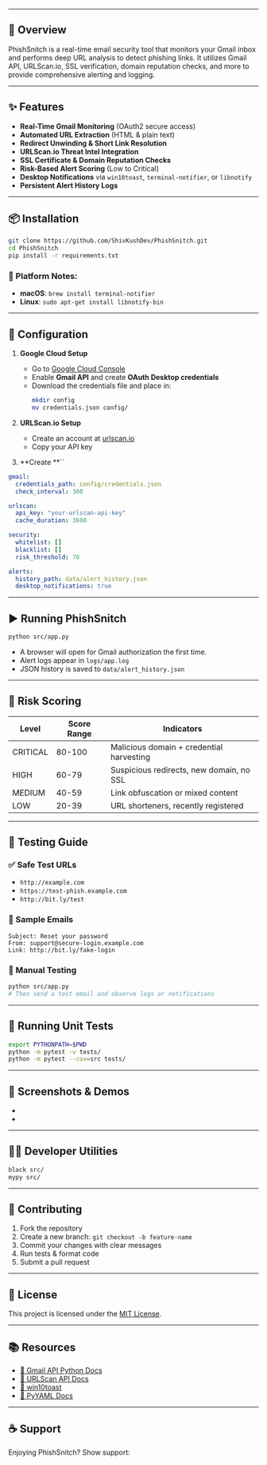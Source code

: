 

---

## 📌 Overview

PhishSnitch is a real-time email security tool that monitors your Gmail inbox and performs deep URL analysis to detect phishing links. It utilizes Gmail API, URLScan.io, SSL verification, domain reputation checks, and more to provide comprehensive alerting and logging.

---

## ✨ Features

- **Real-Time Gmail Monitoring** (OAuth2 secure access)
- **Automated URL Extraction** (HTML & plain text)
- **Redirect Unwinding & Short Link Resolution**
- **URLScan.io Threat Intel Integration**
- **SSL Certificate & Domain Reputation Checks**
- **Risk-Based Alert Scoring** (Low to Critical)
- **Desktop Notifications** via `win10toast`, `terminal-notifier`, or `libnotify`
- **Persistent Alert History Logs**

---

## 📦 Installation

```bash
git clone https://github.com/ShivKushDev/PhishSnitch.git
cd PhishSnitch
pip install -r requirements.txt
```

### 🔧 Platform Notes:

- **macOS**: `brew install terminal-notifier`
- **Linux**: `sudo apt-get install libnotify-bin`

---

## 🔐 Configuration

1. **Google Cloud Setup**

   - Go to [Google Cloud Console](https://console.cloud.google.com)
   - Enable **Gmail API** and create **OAuth Desktop credentials**
   - Download the credentials file and place in:
     ```bash
     mkdir config
     mv credentials.json config/
     ```

2. **URLScan.io Setup**

   - Create an account at [urlscan.io](https://urlscan.io)
   - Copy your API key

3. **Create **``

```yaml
gmail:
  credentials_path: config/credentials.json
  check_interval: 300

urlscan:
  api_key: "your-urlscan-api-key"
  cache_duration: 3600

security:
  whitelist: []
  blacklist: []
  risk_threshold: 70

alerts:
  history_path: data/alert_history.json
  desktop_notifications: true
```

---

## ▶️ Running PhishSnitch

```bash
python src/app.py
```

- A browser will open for Gmail authorization the first time.
- Alert logs appear in `logs/app.log`
- JSON history is saved to `data/alert_history.json`

---

## 🚨 Risk Scoring

| Level    | Score Range | Indicators                               |
| -------- | ----------- | ---------------------------------------- |
| CRITICAL | 80-100      | Malicious domain + credential harvesting |
| HIGH     | 60-79       | Suspicious redirects, new domain, no SSL |
| MEDIUM   | 40-59       | Link obfuscation or mixed content        |
| LOW      | 20-39       | URL shorteners, recently registered      |

---

## 🧪 Testing Guide

### ✅ Safe Test URLs

- `http://example.com`
- `https://test-phish.example.com`
- `http://bit.ly/test`

### 📧 Sample Emails

```
Subject: Reset your password
From: support@secure-login.example.com
Link: http://bit.ly/fake-login
```

### 🔬 Manual Testing

```bash
python src/app.py
# Then send a test email and observe logs or notifications
```

---

## 🧪 Running Unit Tests

```bash
export PYTHONPATH=$PWD
python -m pytest -v tests/
python -m pytest --cov=src tests/
```

---

## 📸 Screenshots & Demos

-
-

---

## 👨‍💻 Developer Utilities

```bash
black src/
mypy src/
```

---

## 🤝 Contributing

1. Fork the repository
2. Create a new branch: `git checkout -b feature-name`
3. Commit your changes with clear messages
4. Run tests & format code
5. Submit a pull request

---

## 📝 License

This project is licensed under the [MIT License](LICENSE).

---

## 📚 Resources

- [📘 Gmail API Python Docs](https://developers.google.com/gmail/api)
- [📘 URLScan API Docs](https://urlscan.io/docs/api/)
- [📘 win10toast](https://pypi.org/project/win10toast/)
- [📘 PyYAML Docs](https://pyyaml.org/wiki/PyYAMLDocumentation)

---

## ☕ Support

Enjoying PhishSnitch? Show support:

